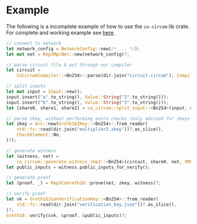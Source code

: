 # Example

The following is a incomplete example of how to use the `co-circom` lib crate.
For complete and working example see [here](https://github.com/TaceoLabs/co-snarks/tree/main/co-circom/co-circom/examples).

```rust
// connect to network
let network_config = NetworkConfig::new(/* ... */);
let mut net = Rep3MpcNet::new(network_config)?;

// parse circuit file & put through our compiler
let circuit =
    CoCircomCompiler::<Bn254>::parse(dir.join("circuit.circom"), CompilerConfig::default())?;

// split inputs
let mut input = Input::new();
input.insert("a".to_string(), Value::String("2".to_string()));
input.insert("b".to_string(), Value::String("3".to_string()));
let [share0, share1, share2] = co_circom::split_input::<Bn254>(input, circuit.public_inputs())?;

// parse zkey, without performing extra checks (only advised for zkeys knwon to be valid)
let zkey = Arc::new(Groth16ZKey::<Bn254>::from_reader(
    std::fs::read(dir.join("multiplier2.zkey"))?.as_slice(),
    CheckElement::No,
)?);

// generate witness
let (witness, net) =
    co_circom::generate_witness_rep3::<Bn254>(circuit, share0, net, VMConfig::default())?;
let public_inputs = witness.public_inputs_for_verify();

// generate proof
let (proof, _) = Rep3CoGroth16::prove(net, zkey, witness)?;

// verify proof
let vk = Groth16JsonVerificationKey::<Bn254>::from_reader(
    std::fs::read(dir.join("verification_key.json"))?.as_slice(),
)?;
Groth16::verify(&vk, &proof, &public_inputs)?;
```

